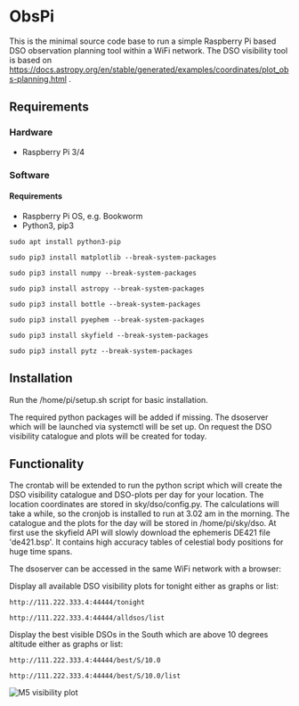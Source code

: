 # ObsPi
This is the minimal source code base to run a simple Raspberry Pi based DSO observation planning tool within a WiFi network. The DSO visibility tool is based on https://docs.astropy.org/en/stable/generated/examples/coordinates/plot_obs-planning.html .

## Requirements
### Hardware
- Raspberry Pi 3/4

### Software
#### Requirements
- Raspberry Pi OS, e.g. Bookworm
- Python3, pip3

```sudo apt install python3-pip```

```sudo pip3 install matplotlib --break-system-packages```

```sudo pip3 install numpy --break-system-packages```

```sudo pip3 install astropy --break-system-packages```

```sudo pip3 install bottle --break-system-packages```

```sudo pip3 install pyephem --break-system-packages```

```sudo pip3 install skyfield --break-system-packages```

```sudo pip3 install pytz --break-system-packages```


## Installation
Run the /home/pi/setup.sh script for basic installation.

The required python packages will be added if missing.
The dsoserver which will be launched via systemctl will be set up.
On request the DSO visibility catalogue and plots will be created for today.

## Functionality
The crontab will be extended to run the python script which will create the DSO visibility catalogue and DSO-plots per day for your location. The location coordinates are stored in sky/dso/config.py.
The calculations will take a while, so the cronjob is installed to run at 3.02 am in the morning. The catalogue and the plots for the day will be stored in /home/pi/sky/dso.
At first use the skyfield API will slowly download the ephemeris DE421 file 'de421.bsp'. It contains high accuracy tables of celestial body positions for huge time spans.

The dsoserver can be accessed in the same WiFi network with a browser:

Display all available DSO visibility plots for tonight either as graphs or list:

```http://111.222.333.4:44444/tonight```

```http://111.222.333.4:44444/alldsos/list```

Display the best visible DSOs in the South which are above 10 degrees altitude either as graphs or list:

```http://111.222.333.4:44444/best/S/10.0```

```http://111.222.333.4:44444/best/S/10.0/list```

![M5 visibility plot](https://github.com/yetanothergithubaccount/ObsPi/blob/master/sky/dso/DSO_M5_16.06.2024.png)

